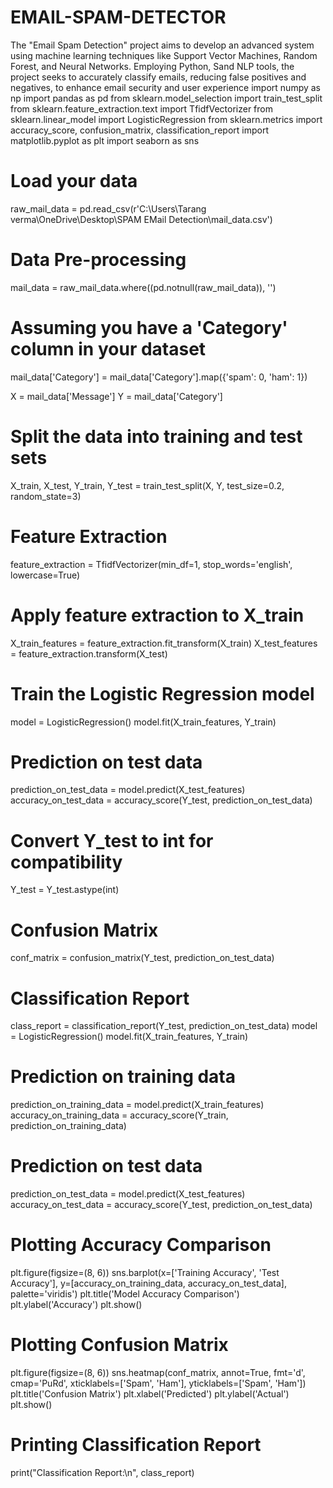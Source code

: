 # EMAIL-SPAM-DETECTOR
The "Email Spam Detection" project aims to develop an advanced system using machine learning techniques like Support Vector Machines, Random Forest, and Neural Networks. Employing Python, Sand NLP tools, the project seeks to accurately classify emails, reducing false positives and negatives, to enhance email security and user experience
import numpy as np
import pandas as pd
from sklearn.model_selection import train_test_split
from sklearn.feature_extraction.text import TfidfVectorizer
from sklearn.linear_model import LogisticRegression
from sklearn.metrics import accuracy_score, confusion_matrix, classification_report
import matplotlib.pyplot as plt
import seaborn as sns

# Load your data
raw_mail_data = pd.read_csv(r'C:\Users\Tarang verma\OneDrive\Desktop\SPAM EMail Detection\mail_data.csv')

# Data Pre-processing
mail_data = raw_mail_data.where((pd.notnull(raw_mail_data)), '')

# Assuming you have a 'Category' column in your dataset
mail_data['Category'] = mail_data['Category'].map({'spam': 0, 'ham': 1})

X = mail_data['Message']
Y = mail_data['Category']

# Split the data into training and test sets
X_train, X_test, Y_train, Y_test = train_test_split(X, Y, test_size=0.2, random_state=3)

# Feature Extraction
feature_extraction = TfidfVectorizer(min_df=1, stop_words='english', lowercase=True)

# Apply feature extraction to X_train
X_train_features = feature_extraction.fit_transform(X_train)
X_test_features = feature_extraction.transform(X_test)

# Train the Logistic Regression model
model = LogisticRegression()
model.fit(X_train_features, Y_train)

# Prediction on test data
prediction_on_test_data = model.predict(X_test_features)
accuracy_on_test_data = accuracy_score(Y_test, prediction_on_test_data)

# Convert Y_test to int for compatibility
Y_test = Y_test.astype(int)

# Confusion Matrix
conf_matrix = confusion_matrix(Y_test, prediction_on_test_data)

# Classification Report
class_report = classification_report(Y_test, prediction_on_test_data)
model = LogisticRegression()
model.fit(X_train_features, Y_train)

# Prediction on training data
prediction_on_training_data = model.predict(X_train_features)
accuracy_on_training_data = accuracy_score(Y_train, prediction_on_training_data)

# Prediction on test data
prediction_on_test_data = model.predict(X_test_features)
accuracy_on_test_data = accuracy_score(Y_test, prediction_on_test_data)



# Plotting Accuracy Comparison
plt.figure(figsize=(8, 6))
sns.barplot(x=['Training Accuracy', 'Test Accuracy'], y=[accuracy_on_training_data, accuracy_on_test_data], palette='viridis')
plt.title('Model Accuracy Comparison')
plt.ylabel('Accuracy')
plt.show()


# Plotting Confusion Matrix
plt.figure(figsize=(8, 6))
sns.heatmap(conf_matrix, annot=True, fmt='d', cmap='PuRd', xticklabels=['Spam', 'Ham'], yticklabels=['Spam', 'Ham'])
plt.title('Confusion Matrix')
plt.xlabel('Predicted')
plt.ylabel('Actual')
plt.show()



# Printing Classification Report
print("Classification Report:\n", class_report)
